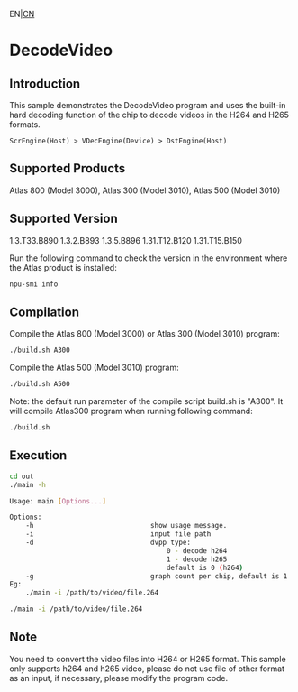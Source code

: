 EN|[CN](README.zh.md)
# DecodeVideo

## Introduction

This sample demonstrates the DecodeVideo program and uses the built-in hard decoding function of the chip to decode videos in the H264 and H265 formats.

```
ScrEngine(Host) > VDecEngine(Device) > DstEngine(Host)
```

## Supported Products

Atlas 800 (Model 3000), Atlas 300 (Model 3010), Atlas 500 (Model 3010)

## Supported Version

1.3.T33.B890 1.3.2.B893 1.3.5.B896 1.31.T12.B120 1.31.T15.B150 

Run the following command to check the version in the environment where the Atlas product is installed:
```bash
npu-smi info
```

## Compilation

Compile the Atlas 800 (Model 3000) or Atlas 300 (Model 3010) program:
```bash
./build.sh A300
```

Compile the Atlas 500 (Model 3010) program:
```bash
./build.sh A500
```

Note: the default run parameter of the compile script build.sh is "A300". It will compile Atlas300 program when running following command:
```bash
./build.sh 
```

## Execution

```bash
cd out
./main -h

Usage: main [Options...]

Options:
    -h                             show usage message.
    -i                             input file path
    -d                             dvpp type:
                                       0 - decode h264
                                       1 - decode h265
                                       default is 0 (h264)
    -g                             graph count per chip, default is 1
Eg:
    ./main -i /path/to/video/file.264

./main -i /path/to/video/file.264
```

## Note

You need to convert the video files into H264 or H265 format. This sample only supports h264 and h265 video, please do not use file of other format as an input, if necessary, please modify the program code.
